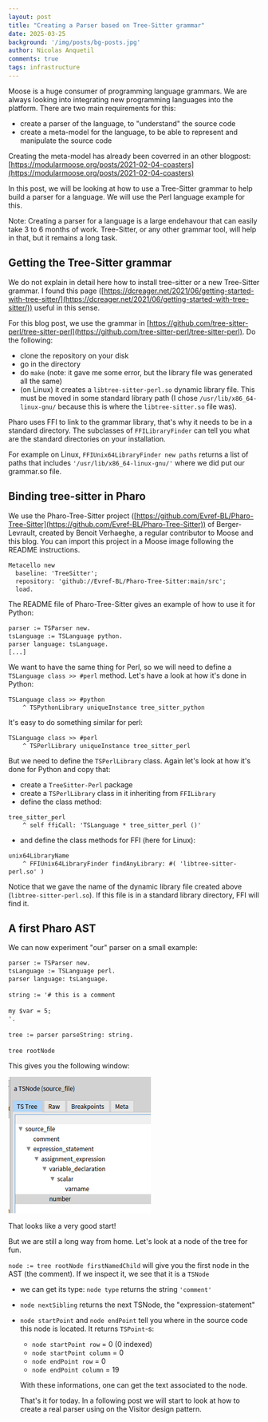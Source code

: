 ```yaml
---
layout: post
title: "Creating a Parser based on Tree-Sitter grammar"
date: 2025-03-25
background: '/img/posts/bg-posts.jpg'
author: Nicolas Anquetil
comments: true
tags: infrastructure
---
```


Moose is a huge consumer of programming language grammars.
We are always looking into integrating new programming languages into the platform.
There are two main requirements for this:
- create a parser of the language, to "understand" the source code
- create a meta-model for the language, to be able to represent and manipulate the source code

Creating the meta-model has already been coverred in an other blogpost: [https://modularmoose.org/posts/2021-02-04-coasters](https://modularmoose.org/posts/2021-02-04-coasters)

In this post, we will be looking at how to use a Tree-Sitter grammar to help build a parser for a language.
We will use the Perl language example for this.

Note: Creating a parser for a language is a large endehavour that can easily take 3 to 6 months of work.
Tree-Sitter, or any other grammar tool, will help in that, but it remains a long task.

## Getting the Tree-Sitter grammar

We do not explain in detail here how to install tree-sitter or a new Tree-Sitter grammar.
I found this page ([https://dcreager.net/2021/06/getting-started-with-tree-sitter/](https://dcreager.net/2021/06/getting-started-with-tree-sitter/)) useful in this sense.

For this blog post, we use the grammar in [https://github.com/tree-sitter-perl/tree-sitter-perl](https://github.com/tree-sitter-perl/tree-sitter-perl).
Do the following:
- clone the repository on your disk
- go in the directory
- do `make` (note: it gave me some error, but the library file was generated all the same)
- (on Linux) it creates a `libtree-sitter-perl.so` dynamic library file.
  This must be moved in some standard library path (I chose `/usr/lib/x86_64-linux-gnu/` because this is where the `libtree-sitter.so` file was).
  
Pharo uses FFI to link to the grammar library, that's why it needs to be in a standard directory.
The subclasses of `FFILibraryFinder` can tell you what are the standard directories on your installation.

For example on Linux, `FFIUnix64LibraryFinder new paths` returns a list of paths that includes `'/usr/lib/x86_64-linux-gnu/'` where we did put our grammar.so file.

## Binding tree-sitter in Pharo

We use the Pharo-Tree-Sitter project ([https://github.com/Evref-BL/Pharo-Tree-Sitter](https://github.com/Evref-BL/Pharo-Tree-Sitter)) of Berger-Levrault, created by Benoit Verhaeghe, a regular contributor to Moose and this blog.
You can import this project in a Moose image following the README instructions.
```st
Metacello new
  baseline: 'TreeSitter';
  repository: 'github://Evref-BL/Pharo-Tree-Sitter:main/src';
  load.
```

The README file of Pharo-Tree-Sitter gives an example of how to use it for Python:
```st
parser := TSParser new.
tsLanguage := TSLanguage python.
parser language: tsLanguage.
[...]
```

We want to have the same thing for Perl, so we will need to define a `TSLanguage class >> #perl` method.
Let's have a look at how it's done in Python:
```st
TSLanguage class >> #python
	^ TSPythonLibrary uniqueInstance tree_sitter_python
```

It's easy to do something similar for perl:
```st
TSLanguage class >> #perl
	^ TSPerlLibrary uniqueInstance tree_sitter_perl
```
But we need to define the `TSPerlLibrary` class.
Again let's look at how it's done for Python and copy that:
- create a `TreeSitter-Perl` package
- create a `TSPerlLibrary` class in it inheriting from `FFILibrary`
- define the class method:
```st
tree_sitter_perl
	^ self ffiCall: 'TSLanguage * tree_sitter_perl ()'
```
- and define the class methods for FFI (here for Linux):
```st
unix64LibraryName
	^ FFIUnix64LibraryFinder findAnyLibrary: #( 'libtree-sitter-perl.so' )
```
Notice that we gave the name of the dynamic library file created above (`libtree-sitter-perl.so`).
If this file is in a standard library directory, FFI will find it.


## A first Pharo AST

We can now experiment "our" parser on a small example:
```st
parser := TSParser new.
tsLanguage := TSLanguage perl.
parser language: tsLanguage.

string := '# this is a comment

my $var = 5;
'.

tree := parser parseString: string.

tree rootNode
```
This gives you the following window:

!["A first Tree-Sitter AST for Perl"](/img/posts/2025-03-25-tree-sitter/first-AST.png)

That looks like a very good start!

But we are still a long way from home.
Let's look at a node of the tree for fun.

`node := tree rootNode firstNamedChild` will give you the first node in the AST (the comment).
If we inspect it, we see that it is a `TSNode`
- we can get its type: `node type` returns the string `'comment'`
- `node nextSibling` returns the next TSNode, the "expression-statement"
- `node startPoint` and `node endPoint` tell you where in the source code this node is located.
  It returns `TSPoint`-s:
  - `node startPoint row` = 0 (0 indexed)
  - `node startPoint column` = 0
  - `node endPoint row` = 0
  - `node endPoint column` = 19
  
  With these informations, one can get the text associated to the node.
  
  That's it for today.
  In a following post we will start to look at how to create a real parser using on the Visitor design pattern.
